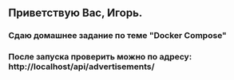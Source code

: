 ## Приветствую Вас, Игорь.
### Сдаю домашнее задание по теме "Docker Compose"
### После запуска проверить можно по адресу: http://localhost/api/advertisements/